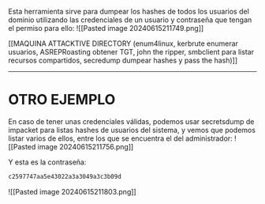 Esta herramienta sirve para dumpear los hashes de todos los usuarios del dominio utilizando las credenciales de un usuario y contraseña que tengan el permiso para ello:
![[Pasted image 20240615211749.png]]

[[MAQUINA ATTACKTIVE DIRECTORY (enum4linux, kerbrute enumerar usuarios, ASREPRoasting obtener TGT, john the ripper, smbclient para listar recursos compartidos, secredump dumpear hashes y pass the hash)]]

---------------------------

# OTRO EJEMPLO

En caso de tener unas credenciales válidas, podemos usar secretsdump de impacket para listas hashes de usuarios del sistema, y vemos que podemos listar varios de ellos, entre los que se encuentra el del administrador:
![[Pasted image 20240615211756.png]]

Y esta es la contraseña:
```php
c2597747aa5e43022a3a3049a3c3b09d
```

![[Pasted image 20240615211803.png]]